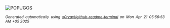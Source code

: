 <div align="justify">
<picture>
    <source media="(prefers-color-scheme: dark)" srcset="https://i.ibb.co/YF8RLkP0/output-gif.gif">
    <source media="(prefers-color-scheme: light)" srcset="https://i.ibb.co/YF8RLkP0/output-gif.gif">
    <img alt="POPUGOS" src="https://i.ibb.co/YF8RLkP0/output-gif.gif">
</picture>

<sub><i>Generated automatically using [x0rzavi/github-readme-terminal](https://github.com/x0rzavi/github-readme-terminal) on Mon Apr 21 05:56:53 AM +05 2025</i></sub>
</div>
